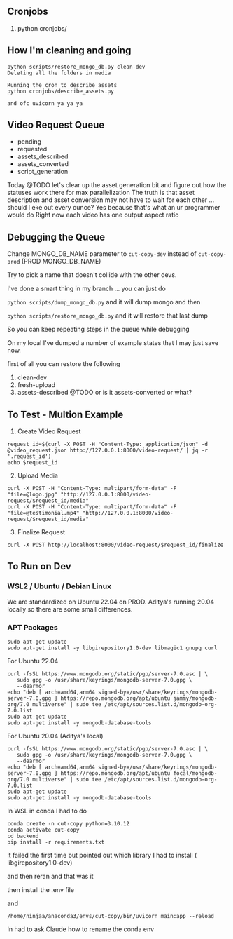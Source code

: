 ## Cronjobs

1. python cronjobs/

## How I'm cleaning and going

```
python scripts/restore_mongo_db.py clean-dev
Deleting all the folders in media

Running the cron to describe assets
python cronjobs/describe_assets.py

and ofc uvicorn ya ya ya
```

## Video Request Queue

- pending
- requested
- assets_described
- assets_converted
- script_generation

Today @TODO let's clear up the asset generation bit and figure out how the statuses work there for max parallelization
The truth is that asset description and asset conversion may not have to wait for each other ... should I eke out every ounce? Yes because that's what an ur programmer would do
Right now each video has one output aspect ratio

## Debugging the Queue

Change MONGO_DB_NAME parameter to `cut-copy-dev` instead of `cut-copy-prod` (PROD MONGO_DB_NAME)

Try to pick a name that doesn't collide with the other devs.

I've done a smart thing in my branch ... you can just do 

`python scripts/dump_mongo_db.py` and it will dump mongo and then 

`python scripts/restore_mongo_db.py` and it will restore that last dump

So you can keep repeating steps in the queue while debugging

On my local I've dumped a number of example states that I may just save now.

first of all you can restore the following
1. clean-dev
1. fresh-upload
1. assets-described @TODO or is it assets-converted or what?

## To Test - Multion Example
1. Create Video Request
```
request_id=$(curl -X POST -H "Content-Type: application/json" -d @video_request.json http://127.0.0.1:8000/video-request/ | jq -r '.request_id')
echo $request_id
```
2. Upload Media
```
curl -X POST -H "Content-Type: multipart/form-data" -F "file=@logo.jpg" "http://127.0.0.1:8000/video-request/$request_id/media"
curl -X POST -H "Content-Type: multipart/form-data" -F "file=@testimonial.mp4" "http://127.0.0.1:8000/video-request/$request_id/media"
```
3. Finalize Request
```
curl -X POST http://localhost:8000/video-request/$request_id/finalize
```
## To Run on Dev

### WSL2 / Ubuntu / Debian Linux

We are standardized on Ubuntu 22.04 on PROD. Aditya's running 20.04 locally so there are some small differences.

### APT Packages

```
sudo apt-get update
sudo apt-get install -y libgirepository1.0-dev libmagic1 gnupg curl
```

For Ubuntu 22.04
```
curl -fsSL https://www.mongodb.org/static/pgp/server-7.0.asc | \
   sudo gpg -o /usr/share/keyrings/mongodb-server-7.0.gpg \
   --dearmor
echo "deb [ arch=amd64,arm64 signed-by=/usr/share/keyrings/mongodb-server-7.0.gpg ] https://repo.mongodb.org/apt/ubuntu jammy/mongodb-org/7.0 multiverse" | sudo tee /etc/apt/sources.list.d/mongodb-org-7.0.list
sudo apt-get update
sudo apt-get install -y mongodb-database-tools
```

For Ubuntu 20.04 (Aditya's local)
```
curl -fsSL https://www.mongodb.org/static/pgp/server-7.0.asc | \
   sudo gpg -o /usr/share/keyrings/mongodb-server-7.0.gpg \
   --dearmor
echo "deb [ arch=amd64,arm64 signed-by=/usr/share/keyrings/mongodb-server-7.0.gpg ] https://repo.mongodb.org/apt/ubuntu focal/mongodb-org/7.0 multiverse" | sudo tee /etc/apt/sources.list.d/mongodb-org-7.0.list
sudo apt-get update
sudo apt-get install -y mongodb-database-tools

```

In WSL in conda I had to do 

```
conda create -n cut-copy python=3.10.12
conda activate cut-copy
cd backend
pip install -r requirements.txt
```
it failed the first time but pointed out which library I had to install ( libgirepository1.0-dev)

and then reran and that was it

then install the .env file

and
```
/home/ninjaa/anaconda3/envs/cut-copy/bin/uvicorn main:app --reload
```

In had to ask Claude how to rename the conda env

